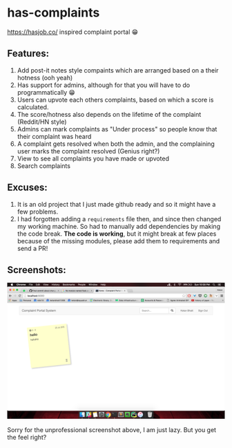 # has-complaints
https://hasjob.co/ inspired complaint portal :grin:

## Features:
1. Add post-it notes style compaints which are arranged based on a their hotness (ooh yeah)
2. Has support for admins, although for that you will have to do programmatically :grin:
3. Users can upvote each others complaints, based on which a score is calculated.
4. The score/hotness also depends on the lifetime of the complaint (Reddit/HN style)
5. Admins can mark complaints as "Under process" so people know that their complaint was heard
6. A complaint gets resolved when both the admin, and the complaining user marks the complaint resolved (Genius right?)
7. View to see all complaints you have made or upvoted
8. Search complaints

## Excuses:
1. It is an old project that I just made github ready and so it might have a few problems.
2. I  had forgotten adding a `requirements` file then, and since then changed my working machine. So had to manually add dependencies by making the code break. **The code is working**, but it might break at few places because of the missing modules, please add them to requirements and send a PR!

## Screenshots:
![Home Screen](screenshots/screenshot1.png)

Sorry for the unprofessional screenshot above, I am just lazy. But you get the feel right?
